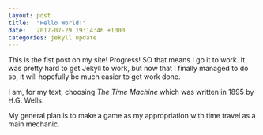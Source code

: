 ```yaml
---
layout: post
title:  "Hello World!"
date:   2017-07-29 19:14:46 +1000
categories: jekyll update
---
```

This is the fist post on my site! Progress!
SO that means I go it to work. It was pretty hard to get Jekyll to work, but now that I finally managed to do so, it will hopefully be much easier to get work done.

I am, for my text, choosing _The Time Machine_ which was written in 1895 by H.G. Wells.

My general plan is to make a game as my appropriation with time travel as a main mechanic.
